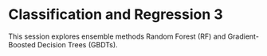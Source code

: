# Classification and Regression 3
This session explores ensemble methods Random Forest (RF) and Gradient-Boosted Decision Trees (GBDTs).
